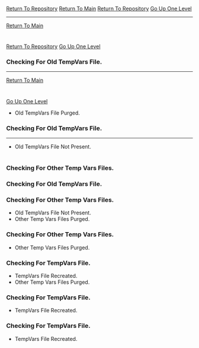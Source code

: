 [Return To Repository](https://github.com/DigitalWarrior/piholeparser/)
[Return To Main](https://github.com/DigitalWarrior/piholeparser/blob/master/RecentRunLogs/Mainlog.md)
[Return To Repository](https://github.com/DigitalWarrior/piholeparser/)
[Go Up One Level](https://github.com/DigitalWarrior/piholeparser/blob/master/RecentRunLogs/TopLevelScripts/10-Running-Initial-Tasks.md)
____________________________________
[Return To Main](https://github.com/DigitalWarrior/piholeparser/blob/master/RecentRunLogs/Mainlog.md)
# 
[Return To Repository](https://github.com/DigitalWarrior/piholeparser/)
[Go Up One Level](https://github.com/DigitalWarrior/piholeparser/blob/master/RecentRunLogs/TopLevelScripts/10-Running-Initial-Tasks.md)
### Checking For Old TempVars File.
____________________________________
[Return To Main](https://github.com/DigitalWarrior/piholeparser/blob/master/RecentRunLogs/Mainlog.md)
# 
[Go Up One Level](https://github.com/DigitalWarrior/piholeparser/blob/master/RecentRunLogs/TopLevelScripts/10-Running-Initial-Tasks.md)
* Old TempVars File Purged.
### Checking For Old TempVars File.
____________________________________

* Old TempVars File Not Present.
# 
### Checking For Other Temp Vars Files.

### Checking For Old TempVars File.
### Checking For Other Temp Vars Files.
* Old TempVars File Not Present.
* Other Temp Vars Files Purged.


### Checking For Other Temp Vars Files.
* Other Temp Vars Files Purged.

### Checking For TempVars File.
* TempVars File Recreated.
* Other Temp Vars Files Purged.
### Checking For TempVars File.

* TempVars File Recreated.
### Checking For TempVars File.
* TempVars File Recreated.

